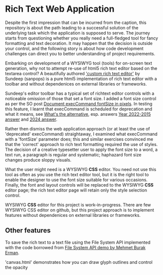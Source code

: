 # Rich Text Web Application

Despite the first impression that can be incurred from the caption, this repository is about the path leading to 
a successful solution of the underlying task which the application is supposed to serve. The journey starts from 
questioning whether you really need a full-fledged tool for fancy formatting and text decoration. It may happen 
that the decision is outside your control, and the following story is about how code development challenges can 
direct you to better understanding of project requirements.

Embarking on development of a WYSIWYG tool (tools) for on-screen text generation, why not to attempt re-use of 
html5 rich text editor based on the textarea control? A beautifully authored 
['custom rich text editor'](https://github.com/sanpops/custom-rich-text-editor) by Sundeep (sanpops) is a pure 
html5 implementation of rich text editor with a toolbar and without dependenices on external libraries or 
frameworks.

Sundeep's editor toolbar has a typical set of richtext editor controls with a noticeable omission of those that 
set a font size. I added a font size control as per the SO post 
[Document execCommand fontSize in pixels](https://stackoverflow.com/questions/5868295#56103356).
In testing this feature, I learnt that execCommand is scheduled for deprecation and what it means, see 
[What's the alternative](https://stackoverflow.com/questions/60581285),
esp. answers [Year 2022-2015 answer](https://stackoverflow.com/questions/60581285#70831583) and 
[2024 answer](https://stackoverflow.com/questions/60581285#78427138).

Rather then dismiss the web application approach (or at least the use of 'deprecated' execCommand) straightaway, 
I examined what execCommand with a 'fontSize' parameter does; this and similar exercises convinced me that 
the 'correct' approach to rich text formatting required the use of styles. The decision of a creative typesetter 
user to apply the font size to a word, a text run, a paragraph is regular and systematic; haphazard font size 
changes produce sloppy visuals.

What the user might need is a WYSIWYG **CSS** editor. You need not use this tool as often as you use the rich 
text editor tool, but it is the right tool to enable the designer to use the font size suitable for various 
occasions. Finally, the font and layout controls will be replaced to the WYSIWYG **CSS** editor
page; the rich text editor page will retain only the style selection control.

WYSIWYG **CSS** editor for this project is work-in-progress. There are few WYSIWYG CSS editor on github, 
but this project approach is to implement features without dependenices on external libraries or frameworks.

## Other features

To save the rich text to a text file using the File System API implemented with the code borrowed from
[File System API demo by Mehmet Burak Erman](https://github.com/mburakerman/file-system-access-api-demo).


'canvas.html' demonstrates how you can draw glyph outlines and control the opacity
